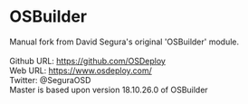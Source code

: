 # OSBuilder
Manual fork from David Segura's original 'OSBuilder' module.<br/><br/>
  Github URL: https://github.com/OSDeploy<br/>
  Web URL: https://www.osdeploy.com/<br/>
  Twitter: @SeguraOSD<br/>
  Master is based upon version 18.10.26.0 of OSBuilder
